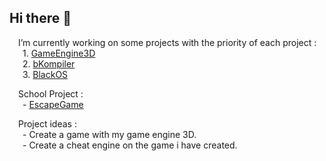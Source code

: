 ## Hi there 👋
&emsp;I’m currently working on some projects with the priority of each project :  
&emsp;&ensp;1. [GameEngine3D](https://github.com/katpercent/GameEngine3D)  
&emsp;&ensp;2. [bKompiler](https://github.com/katpercent/bKompiler)  
&emsp;&ensp;3. [BlackOS](https://github.com/katpercent/BlackOS)  

&emsp;School Project :  
&emsp;&ensp;- [EscapeGame](https://github.com/katpercent/EscapeGame) 
  
&emsp;Project ideas :  
&emsp;&ensp;- Create a game with my game engine 3D.  
&emsp;&ensp;- Create a cheat engine on the game i have created.
